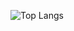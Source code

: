 ![Top Langs](https://github-readme-stats-git-masterrstaa-rickstaa.vercel.app/api/top-langs/?username=Ry2903&layout=compact&bg_color=000&border_color=30A3DC&title_color=E94D5F&text_color=FFF)
